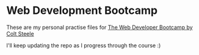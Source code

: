 # Web Development Bootcamp
 These are my personal practise files for 
 <a href='https://www.udemy.com/share/101W9C3@osrv8adReH4_vRW9U75RNUBBSHquxzQpk0Bgp0lfLqOh_u41bXUsUljojqZ-JcgXhg==/'>The Web Developer Bootcamp by Colt Steele</a>
 
 I'll keep updating the repo as I progress through the course :)


